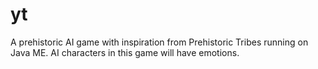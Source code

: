 # yt
A prehistoric AI game with inspiration from Prehistoric Tribes running on Java ME. AI characters in this game will have emotions.
